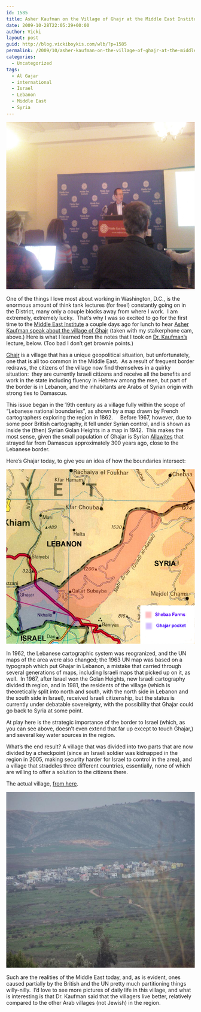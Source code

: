 ```yaml
---
id: 1585
title: Asher Kaufman on the Village of Ghajr at the Middle East Institute
date: 2009-10-28T22:05:29+00:00
author: Vicki
layout: post
guid: http://blog.vickiboykis.com/wlb/?p=1585
permalink: /2009/10/asher-kaufman-on-the-village-of-ghajr-at-the-middle-east-institute/
categories:
  - Uncategorized
tags:
  - Al Gajar
  - international
  - Israel
  - Lebanon
  - Middle East
  - Syria
---
```

<p style="text-align: center;">
  <a href="https://raw.githubusercontent.com/veekaybee/wlb/gh-pages/assets/images/2009/10/1027091240.jpg"><img class="aligncenter size-full wp-image-1584" title="1027091240" src="https://raw.githubusercontent.com/veekaybee/wlb/gh-pages/assets/images/2009/10/1027091240.jpg" alt="1027091240" width="595" height="446" /></a>
</p>

<p style="text-align: left;">
  One of the things I love most about working in Washington, D.C., is the enormous amount of think tank lectures (for free!) constantly going on in the District, many only a couple blocks away from where I work.  I am extremely, extremely lucky.  That&#8217;s why I was so excited to go for the first time to the <a href="http://www.mei.edu/Home.aspx">Middle East Institute</a> a couple days ago for lunch to hear <a href="http://www.mei.edu/Events/Calendar/tabid/504/vw/3/ItemID/207/d/20091027/Default.aspx">Asher Kaufman speak about the village of Ghajr</a> (taken with my stalkerphone cam, above.) Here is what I learned from the notes that I took on <a href="http://www.wilsoncenter.org/index.cfm?fuseaction=sf.profile&person_id=549667">Dr. Kaufman&#8217;s</a> lecture, below. (Too bad I don&#8217;t get brownie points.)
</p>

[Ghajr](http://en.wikipedia.org/wiki/Ghajar) is a village that has a unique geopolitical situation, but unfortunately, one that is all too common in the Middle East.  As a result of frequent border redraws, the citizens of the village now find themselves in a quirky situation:  they are currently Israeli citizens and receive all the benefits and work in the state including fluency in Hebrew among the men, but part of the border is in Lebanon, and the inhabitants are Arabs of Syrian origin with strong ties to Damascus.

<p style="text-align: left;">
  This issue began in the 19th century as a village fully within the scope of &#8220;Lebanese national boundaries&#8221;, as shown by a map drawn by French cartographers exploring the region in 1862.     Before 1967, however, due to some poor British cartography, it fell under Syrian control, and is shown as inside the (then) Syrian Golan Heights in a map in 1942.  This makes the most sense, given the small population of Ghajar is Syrian <a href="http://en.wikipedia.org/wiki/%E2%80%98Alawi">Allawites</a> that strayed far from Damascus approximately 300 years ago, close to the Lebanese border.
</p>

<p style="text-align: left;">
  Here&#8217;s Ghajar today, to give you an idea of how the boundaries intersect:
</p>

<p style="text-align: center;">
  <a href="https://raw.githubusercontent.com/veekaybee/wlb/gh-pages/assets/images/2009/10/al-ghajar.jpg"><img class="aligncenter size-full wp-image-1586" title="al ghajar" src="https://raw.githubusercontent.com/veekaybee/wlb/gh-pages/assets/images/2009/10/al-ghajar.jpg" alt="al ghajar" width="531" height="466" /></a>
</p>

<p style="text-align: left;">
  In 1962, the Lebanese cartographic system was reogranized, and the UN maps of the area were also changed; the 1963 UN map was based on a typograph which put Ghajar in Lebanon, a mistake that carried through several generations of maps, including Israeli maps that picked up on it, as well.  In 1967, after Israel won the Golan Heights, new Israeli cartography divided th region, and in 1981, the residents of the village (which is theoretically split into north and south, with the north side in Lebanon and the south side in Israel), received Israeli citizenship, but the status is currently under debatable sovereignty, with the possibility that Ghajar could go back to Syria at some point.
</p>

<p style="text-align: left;">
  At play here is the strategic importance of the border to Israel (which, as you can see above, doesn&#8217;t even extend that far up except to touch Ghajar,) and several key water sources in the region.
</p>

<p style="text-align: left;">
  What&#8217;s the end result? A village that was divided into two parts that are now divided by a checkpoint (since an Israeli soldier was kidnapped in the region in 2005, making security harder for Israel to control in the area), and a village that straddles three different countries, essentially, none of which are willing to offer a solution to the citizens there.
</p>

<p style="text-align: left;">
  The actual village, <a href="http://mashdownbabylon.typepad.com/">from here</a>.
</p>

<p style="text-align: left;">
  <a href="https://raw.githubusercontent.com/veekaybee/wlb/gh-pages/assets/images/2009/10/alghajar.jpg"><img class="aligncenter size-full wp-image-1588" title="alghajar" src="https://raw.githubusercontent.com/veekaybee/wlb/gh-pages/assets/images/2009/10/alghajar.jpg" alt="alghajar" width="626" height="469" /></a>
</p>

<p style="text-align: left;">
  Such are the realities of the Middle East today, and, as is evident, ones caused partially by the British and the UN pretty much partitioning things willy-nilly.  I&#8217;d love to see more pictures of daily life in this village, and what is interesting is that Dr. Kaufman said that the villagers live better, relatively compared to the other Arab villages (not Jewish) in the region.
</p>